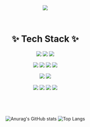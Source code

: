 <div align="center">

  <img src="https://capsule-render.vercel.app/api?type=waving&color=auto&height=250&section=header&text=Choding91`s&fontSize=50">

</div>

<br>
<br>

<div align="center">
  
# ✨ Tech Stack ✨
<img src="https://img.shields.io/badge/Python-3776AB?style=for-the-badge&logo=Python&logoColor=white" align='center'/>
<img src="https://img.shields.io/badge/Django-9999FF?style=for-the-badge&logo=Django&logoColor=white" align='center'/>
<img src="https://img.shields.io/badge/Django_REST_framework-FF5A00?style=for-the-badge&logo=Django&logoColor=white" align='center'/>
</br>
</br>
<img src="https://img.shields.io/badge/Xampp-FB7A24?style=for-the-badge&logo=Xampp&logoColor=white" align='center'/>
<img src="https://img.shields.io/badge/Apache-D33C43?style=for-the-badge&logo=Apache&logoColor=white" align='center'/>
<img src="https://img.shields.io/badge/Php-3776AB?style=for-the-badge&logo=Php&logoColor=white" align='center'/>
<img src="https://img.shields.io/badge/Laravel-5F259F?style=for-the-badge&logo=Laravel&logoColor=white" align='center'/>
</br>
</br>
<img src="https://img.shields.io/badge/SQLite-F02E65?style=for-the-badge&logo=SQLite&logoColor=white" align='center'/>
<img src="https://img.shields.io/badge/MySQL-68BC71?style=for-the-badge&logo=MySQL&logoColor=white" align='center'/>
</br>
</br>
<img src="https://img.shields.io/badge/Git-F05032?style=for-the-badge&logo=Git&logoColor=white" align="center">
<img src="https://img.shields.io/badge/GitHub-181717?style=for-the-badge&logo=GitHub&logoColor=white" align='center'>
<img src="https://img.shields.io/badge/Slack-FF9E0F?style=for-the-badge&logo=Slack&logoColor=white" align='center'>
<img src="https://img.shields.io/badge/Notion-A100FF?style=for-the-badge&logo=Notion&logoColor=white" align='center'>

<br>
<br>
<br>
<br>
<br>

![Anurag's GitHub stats](https://github-readme-stats.vercel.app/api?username=Choding91&show_icons=true&theme=transparent)
![Top Langs](https://github-readme-stats.vercel.app/api/top-langs/?username=Choding91&layout=compact&theme=transparent)

</div>
